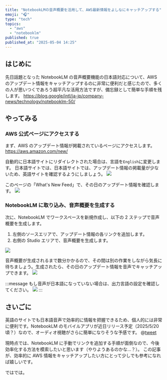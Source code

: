 ```yaml
---
title: "NotebookLMの音声概要を活用して、AWS最新情報をよしなにキャッチアップする"
emoji: "🎧"
type: "tech"
topics:
  - "aws"
  - "notebooklm"
published: true
published_at: "2025-05-04 14:25"
---
```


## はじめに

先日話題となった NotebookLM の音声概要機能の日本語対応について、AWS のアップデート情報をキャッチアップするのに非常に便利だと感じたので、多くの人が思いつくであろう超平凡な活用方法ですが、備忘録として簡単な手順を残します。
https://blog.google/intl/ja-jp/company-news/technology/notebooklm-50/

## やってみる

### AWS 公式ページにアクセスする

まず、AWS のアップデート情報が掲載されているページにアクセスします。
https://aws.amazon.com/new/

自動的に日本語サイトにリダイレクトされた場合は、言語を`English`に変更します。
日本語サイトでは、日本語サイトでは、アップデート情報の掲載量が少ないため、英語サイトを確認するようにしましょう。
![](https://storage.googleapis.com/zenn-user-upload/e4ee482ecd29-20250504.png)

このページの「What's New Feed」で、その日のアップデート情報を確認します。
![](https://storage.googleapis.com/zenn-user-upload/5d7890af74b6-20250504.png)

### NotebookLM に取り込み、音声概要を生成する

次に、NotebookLM でワークスペースを新規作成し、以下の 2 ステップで音声概要を生成します。

1. 左側のソースエリアで、アップデート情報の各リンクを追加します。
2. 右側の Studio エリアで、音声概要を生成します。

![](https://storage.googleapis.com/zenn-user-upload/0115107695d4-20250504.png)

音声概要が生成されるまで数分かかるので、その間は別の作業をしながら気長に待ちましょう。生成されたら、その日のアップデート情報を音声でキャッチアップできます。
![](https://storage.googleapis.com/zenn-user-upload/36bc3e7fc55a-20250504.png)

:::message
もし音声が日本語になっていない場合は、出力言語の設定を確認してください。
![](https://storage.googleapis.com/zenn-user-upload/d7d44da42d59-20250504.png)
:::

## さいごに

英語のサイトでも日本語音声で効率的に情報を把握できるため、個人的には非常に便利です。NotebookLM のモバイルアプリが近日リリース予定（2025/5/20 頃？）なので、オーディオ視聴がさらに簡単になりそうな予感です。
@[tweet](https://x.com/NotebookLM/status/1918089997602767173)

現時点では、NotebookLM に手動でリンクを追加する手順が面倒なので、今後効率化する方法を模索したいと思います（やりようあるのかな…？）。
この記事が、効率的に AWS 情報をキャッチアップしたい方にとって少しでも参考になれば嬉しいです。

ではでは。

